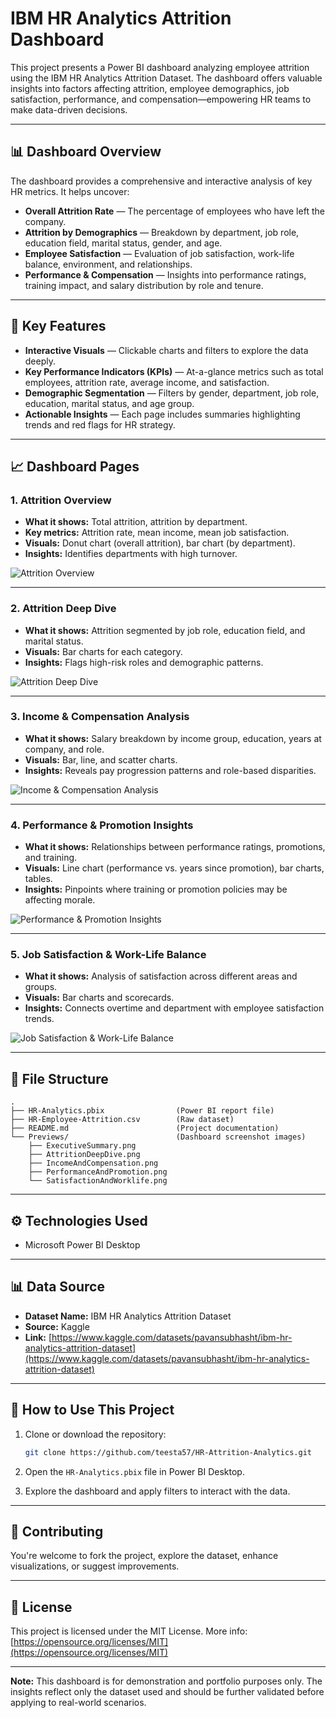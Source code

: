 
# IBM HR Analytics Attrition Dashboard

This project presents a Power BI dashboard analyzing employee attrition using the IBM HR Analytics Attrition Dataset. The dashboard offers valuable insights into factors affecting attrition, employee demographics, job satisfaction, performance, and compensation—empowering HR teams to make data-driven decisions.

---

## 📊 Dashboard Overview

The dashboard provides a comprehensive and interactive analysis of key HR metrics. It helps uncover:

* **Overall Attrition Rate** — The percentage of employees who have left the company.
* **Attrition by Demographics** — Breakdown by department, job role, education field, marital status, gender, and age.
* **Employee Satisfaction** — Evaluation of job satisfaction, work-life balance, environment, and relationships.
* **Performance & Compensation** — Insights into performance ratings, training impact, and salary distribution by role and tenure.

---

## 🚀 Key Features

* **Interactive Visuals** — Clickable charts and filters to explore the data deeply.
* **Key Performance Indicators (KPIs)** — At-a-glance metrics such as total employees, attrition rate, average income, and satisfaction.
* **Demographic Segmentation** — Filters by gender, department, job role, education, marital status, and age group.
* **Actionable Insights** — Each page includes summaries highlighting trends and red flags for HR strategy.

---

## 📈 Dashboard Pages

### 1. Attrition Overview

* **What it shows:** Total attrition, attrition by department.
* **Key metrics:** Attrition rate, mean income, mean job satisfaction.
* **Visuals:** Donut chart (overall attrition), bar chart (by department).
* **Insights:** Identifies departments with high turnover.

![Attrition Overview](Previews/ExecutiveSummary.png)

---

### 2. Attrition Deep Dive

* **What it shows:** Attrition segmented by job role, education field, and marital status.
* **Visuals:** Bar charts for each category.
* **Insights:** Flags high-risk roles and demographic patterns.

![Attrition Deep Dive](Previews/AttritionDeepDive.png)

---

### 3. Income & Compensation Analysis

* **What it shows:** Salary breakdown by income group, education, years at company, and role.
* **Visuals:** Bar, line, and scatter charts.
* **Insights:** Reveals pay progression patterns and role-based disparities.

![Income & Compensation Analysis](Previews/IncomeAndCompensation.png)

---

### 4. Performance & Promotion Insights

* **What it shows:** Relationships between performance ratings, promotions, and training.
* **Visuals:** Line chart (performance vs. years since promotion), bar charts, tables.
* **Insights:** Pinpoints where training or promotion policies may be affecting morale.

![Performance & Promotion Insights](Previews/PerformanceAndPromotion.png)

---

### 5. Job Satisfaction & Work-Life Balance

* **What it shows:** Analysis of satisfaction across different areas and groups.
* **Visuals:** Bar charts and scorecards.
* **Insights:** Connects overtime and department with employee satisfaction trends.

![Job Satisfaction & Work-Life Balance](Previews/SatisfactionAndWorklife.png)

---

## 📂 File Structure

```
.
├── HR-Analytics.pbix                (Power BI report file)
├── HR-Employee-Attrition.csv        (Raw dataset)
├── README.md                        (Project documentation)
└── Previews/                        (Dashboard screenshot images)
    ├── ExecutiveSummary.png
    ├── AttritionDeepDive.png
    ├── IncomeAndCompensation.png
    ├── PerformanceAndPromotion.png
    └── SatisfactionAndWorklife.png
```

---

## ⚙️ Technologies Used

* Microsoft Power BI Desktop

---

## 📊 Data Source

* **Dataset Name:** IBM HR Analytics Attrition Dataset
* **Source:** Kaggle
* **Link:** [https://www.kaggle.com/datasets/pavansubhasht/ibm-hr-analytics-attrition-dataset](https://www.kaggle.com/datasets/pavansubhasht/ibm-hr-analytics-attrition-dataset)

---

## 🚀 How to Use This Project

1. Clone or download the repository:

   ```bash
   git clone https://github.com/teesta57/HR-Attrition-Analytics.git
   ```
2. Open the `HR-Analytics.pbix` file in Power BI Desktop.
3. Explore the dashboard and apply filters to interact with the data.

---

## 🤝 Contributing

You're welcome to fork the project, explore the dataset, enhance visualizations, or suggest improvements.

---

## 📄 License

This project is licensed under the MIT License.
More info: [https://opensource.org/licenses/MIT](https://opensource.org/licenses/MIT)

---

**Note:** This dashboard is for demonstration and portfolio purposes only. The insights reflect only the dataset used and should be further validated before applying to real-world scenarios.
